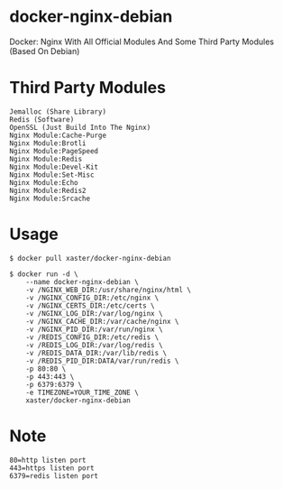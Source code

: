 # docker-nginx-debian
Docker: Nginx With All Official Modules And Some Third Party Modules (Based On Debian)

# Third Party Modules
```
Jemalloc (Share Library)
Redis (Software)
OpenSSL (Just Build Into The Nginx)
Nginx Module:Cache-Purge
Nginx Module:Brotli
Nginx Module:PageSpeed
Nginx Module:Redis
Nginx Module:Devel-Kit
Nginx Module:Set-Misc
Nginx Module:Echo
Nginx Module:Redis2
Nginx Module:Srcache
```

# Usage
```
$ docker pull xaster/docker-nginx-debian

$ docker run -d \
    --name docker-nginx-debian \
    -v /NGINX_WEB_DIR:/usr/share/nginx/html \
    -v /NGINX_CONFIG_DIR:/etc/nginx \
    -v /NGINX_CERTS_DIR:/etc/certs \
    -v /NGINX_LOG_DIR:/var/log/nginx \
    -v /NGINX_CACHE_DIR:/var/cache/nginx \
    -v /NGINX_PID_DIR:/var/run/nginx \
    -v /REDIS_CONFIG_DIR:/etc/redis \
    -v /REDIS_LOG_DIR:/var/log/redis \
    -v /REDIS_DATA_DIR:/var/lib/redis \
    -v /REDIS_PID_DIR:DATA/var/run/redis \
    -p 80:80 \
    -p 443:443 \
    -p 6379:6379 \
    -e TIMEZONE=YOUR_TIME_ZONE \
    xaster/docker-nginx-debian
```

# Note
```
80=http listen port
443=https listen port
6379=redis listen port
```
